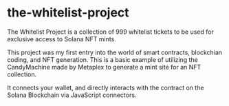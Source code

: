 # the-whitelist-project
The Whitelist Project is a collection of 999 whitelist tickets to be used for exclusive access to Solana NFT mints.

This project was my first entry into the world of smart contracts, blockchian coding, and NFT generation. This is a basic example of utilizing the CandyMachine made by Metaplex to generate a mint site for an NFT collection. 

It connects your wallet, and directly interacts with the contract on the Solana Blockchain via JavaScript connectors.
